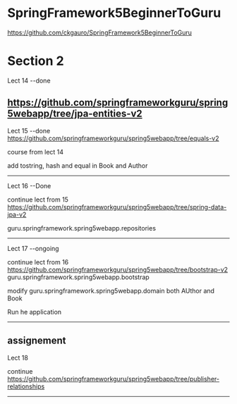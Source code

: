 # SpringFramework5BeginnerToGuru 
https://github.com/ckgauro/SpringFramework5BeginnerToGuru

Section 2
================
Lect 14  --done

https://github.com/springframeworkguru/spring5webapp/tree/jpa-entities-v2
--------

Lect 15 --done
https://github.com/springframeworkguru/spring5webapp/tree/equals-v2

course from lect 14

add tostring, hash and equal in Book and Author

----
Lect 16  --Done

continue lect from 15
https://github.com/springframeworkguru/spring5webapp/tree/spring-data-jpa-v2

guru.springframework.spring5webapp.repositories

------

Lect 17  --ongoing

continue lect from 16
https://github.com/springframeworkguru/spring5webapp/tree/bootstrap-v2
guru.springframework.spring5webapp.bootstrap

modify
guru.springframework.spring5webapp.domain both AUthor and Book

Run he application

-----

assignement
-----------

Lect 18

continue
https://github.com/springframeworkguru/spring5webapp/tree/publisher-relationships



--------
